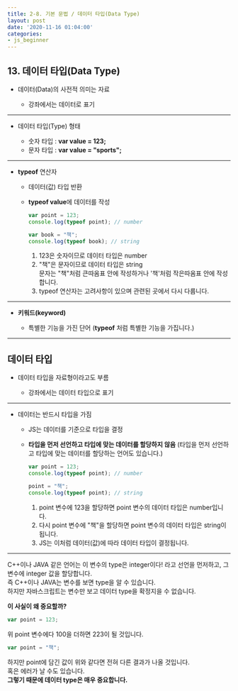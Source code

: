 ```yaml
---
title: 2-8. 기본 문법 / 데이터 타입(Data Type)
layout: post
date: '2020-11-16 01:04:00'
categories:
- js_beginner
---
```


## 13. 데이터 타입(Data Type)

* 데이터(Data)의 사전적 의미는 자료

    * 강좌에서는 데이터로 표기
    
---
    
* 데이터 타입(Type) 형태

    * 숫자 타입 : **var value = 123;**
    * 문자 타입 : **var value = "sports";**
    
---

* **typeof** 연산자

    * 데이터(값) 타입 반환
    * **typeof value**에 데이터를 작성
    
        ```javascript
        var point = 123;
        console.log(typeof point); // number
        
        var book = "책";
        console.log(typeof book); // string
        ```
        
        1. 123은 숫자이므로 데이터 타입은 number
        2. "책"은 문자이므로 데이터 타입은 string  
           문자는 "책"처럼 큰따옴표 안에 작성하거나 '책'처럼 작은따옴표 안에 작성합니다.
        3. typeof 연산자는 고려사항이 있으며 관련된 곳에서 다시 다룹니다.
    
---

* **키워드(keyword)**
    
    * 특별한 기능을 가진 단어 (**typeof** 처럼 특별한 기능을 가집니다.)
    
---

## 데이터 타입

* 데이터 타입을 자료형이라고도 부름

    * 강좌에서는 데이터 타입으로 표기
    
---

* 데이터는 반드시 타입을 가짐

    * JS는 데이터를 기준으로 타입을 결정
    * **타입을 먼저 선언하고 타입에 맞는 데이터를 할당하지 않음** (타입을 먼저 선언하고 타입에 맞는 데이터를 할당하는 언어도 있습니다.)
    
        ```javascript
        var point = 123;
        console.log(typeof point); // number
        
        point = "책";
        console.log(typeof point); // string
        ```
        
        1. point 변수에 123을 할당하면 point 변수의 데이터 타입은 number입니다.
        2. 다시 point 변수에 "책"을 할당하면 point 변수의 데이터 타입은 string이 됩니다.
        3. JS는 이처럼 데이터(값)에 따라 데이터 타입이 결정됩니다.
        
---

C++이나 JAVA 같은 언어는 이 변수의 type은 integer이다! 라고 선언을 먼저하고, 그 변수에 integer 값을 할당합니다.  
즉 C++이나 JAVA는 변수를 보면 type을 알 수 있습니다.  
하지만 자바스크립트는 변수만 보고 데이터 type을 확정지을 수 없습니다.

**이 사실이 왜 중요할까?**

```javascript
var point = 123;
```

위 point 변수에다 100을 더하면 223이 될 것입니다.

```javascript
var point = "책";
```  

하지만 point에 담긴 값이 위와 같다면 전혀 다른 결과가 나올 것입니다.  
혹은 에러가 날 수도 있습니다.  
**그렇기 때문에 데이터 type은 매우 중요합니다.**